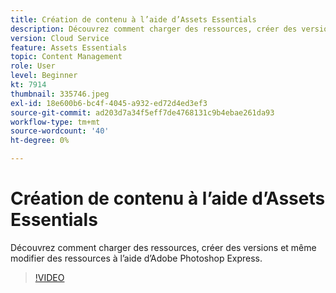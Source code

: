 ```yaml
---
title: Création de contenu à l’aide d’Assets Essentials
description: Découvrez comment charger des ressources, créer des versions et même modifier des ressources à l’aide d’Adobe Photoshop Express.
version: Cloud Service
feature: Assets Essentials
topic: Content Management
role: User
level: Beginner
kt: 7914
thumbnail: 335746.jpeg
exl-id: 18e600b6-bc4f-4045-a932-ed72d4ed3ef3
source-git-commit: ad203d7a34f5eff7de4768131c9b4ebae261da93
workflow-type: tm+mt
source-wordcount: '40'
ht-degree: 0%

---
```


# Création de contenu à l’aide d’Assets Essentials

Découvrez comment charger des ressources, créer des versions et même modifier des ressources à l’aide d’Adobe Photoshop Express.

>[!VIDEO](https://video.tv.adobe.com/v/335746/?quality=9&learn=on)
